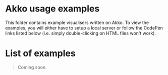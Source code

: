 # Akko usage examples

This folder contains example visualisers written on Akko. To view the examples, you will either have to setup a local server or follow the CodePen links listed below (i.e. simply double-clicking on HTML files won't work).

# List of examples

> Coming soon. 